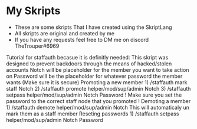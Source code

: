 # My Skripts

- These are some skripts That I have created using the SkriptLang
- All skripts are original and created by me
- If you have any requests feel free to DM me on discord TheTrouper#6969

Tutorial for staffauth becasue it is definitly needed:
	This skript was designed to prevent backdoors through the means of hacked/stolen accounts
	Notch will be placeholder for the member you want to take action on
	Password will be the placeholder for whatever password the member wants (Make sure it is secure)
Promoting a new member
	1) /staffauth mark staff Notch
	2) /staffauth promote helper/mod/sup/admin Notch
	3) /staffauth setpass helper/mod/sup/admin Notch Password
		 ! Make sure you set the password to the correct staff node that you promoted !
Demoting a member
	1) /staffauth demote helper/mod/sup/admin Notch
			This will automaticaly un mark them as a staff member
Reseting passwords
	1) /staffauth setpass helper/mod/sup/admin Notch Password


